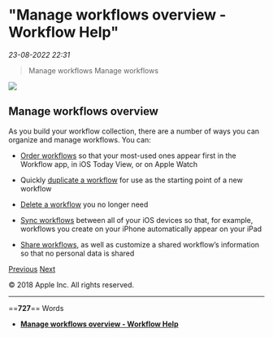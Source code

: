 # "Manage workflows overview - Workflow Help"

*23-08-2022 22:31* 

> Manage workflows
Manage workflows

![](https://help.apple.com/workflow/en.lproj/GlobalArt/AppIconDefault_Workflow.png)

## Manage workflows overview

As you build your workflow collection, there are a number of ways you can organize and manage workflows. You can:

-   [Order workflows](https://help.apple.com/workflow/#/apd052072d68) so that your most-used ones appear first in the Workflow app, in iOS Today View, or on Apple Watch
    
-   Quickly [duplicate a workflow](https://help.apple.com/workflow/#/apd6b467942c) for use as the starting point of a new workflow
    
-   [Delete a workflow](https://help.apple.com/workflow/#/apd096cd65c6) you no longer need
    
-   [Sync workflows](https://help.apple.com/workflow/#/apd82e4718d2) between all of your iOS devices so that, for example, workflows you create on your iPhone automatically appear on your iPad
    
-   [Share workflows](https://help.apple.com/workflow/#/apdf01f8c054), as well as customize a shared workflow’s information so that no personal data is shared
    

[Previous](https://help.apple.com/workflow/#/apd0c4253a27) [Next](https://help.apple.com/workflow/#/apd052072d68)

© 2018 Apple Inc. All rights reserved.
***

==**727**== Words

- **[Manage workflows overview - Workflow Help](https://help.apple.com/workflow/#/apd5b1537ca0)**